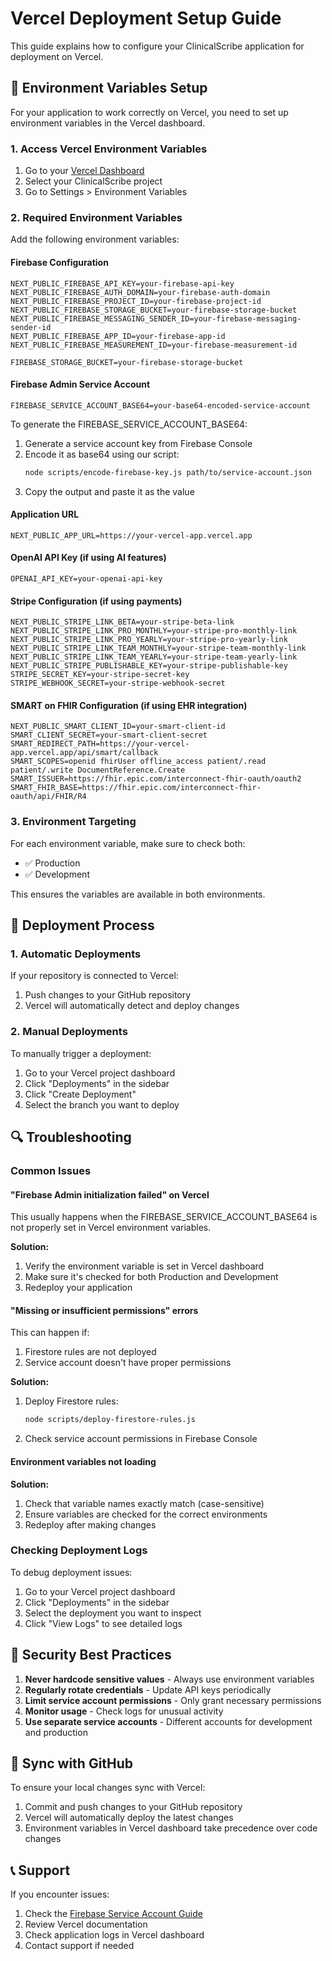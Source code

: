 # Vercel Deployment Setup Guide

This guide explains how to configure your ClinicalScribe application for deployment on Vercel.

## 🔧 Environment Variables Setup

For your application to work correctly on Vercel, you need to set up environment variables in the Vercel dashboard.

### 1. Access Vercel Environment Variables

1. Go to your [Vercel Dashboard](https://vercel.com/dashboard)
2. Select your ClinicalScribe project
3. Go to Settings > Environment Variables

### 2. Required Environment Variables

Add the following environment variables:

#### Firebase Configuration
```
NEXT_PUBLIC_FIREBASE_API_KEY=your-firebase-api-key
NEXT_PUBLIC_FIREBASE_AUTH_DOMAIN=your-firebase-auth-domain
NEXT_PUBLIC_FIREBASE_PROJECT_ID=your-firebase-project-id
NEXT_PUBLIC_FIREBASE_STORAGE_BUCKET=your-firebase-storage-bucket
NEXT_PUBLIC_FIREBASE_MESSAGING_SENDER_ID=your-firebase-messaging-sender-id
NEXT_PUBLIC_FIREBASE_APP_ID=your-firebase-app-id
NEXT_PUBLIC_FIREBASE_MEASUREMENT_ID=your-firebase-measurement-id

FIREBASE_STORAGE_BUCKET=your-firebase-storage-bucket
```

#### Firebase Admin Service Account
```
FIREBASE_SERVICE_ACCOUNT_BASE64=your-base64-encoded-service-account
```

To generate the FIREBASE_SERVICE_ACCOUNT_BASE64:
1. Generate a service account key from Firebase Console
2. Encode it as base64 using our script:
   ```bash
   node scripts/encode-firebase-key.js path/to/service-account.json
   ```
3. Copy the output and paste it as the value

#### Application URL
```
NEXT_PUBLIC_APP_URL=https://your-vercel-app.vercel.app
```

#### OpenAI API Key (if using AI features)
```
OPENAI_API_KEY=your-openai-api-key
```

#### Stripe Configuration (if using payments)
```
NEXT_PUBLIC_STRIPE_LINK_BETA=your-stripe-beta-link
NEXT_PUBLIC_STRIPE_LINK_PRO_MONTHLY=your-stripe-pro-monthly-link
NEXT_PUBLIC_STRIPE_LINK_PRO_YEARLY=your-stripe-pro-yearly-link
NEXT_PUBLIC_STRIPE_LINK_TEAM_MONTHLY=your-stripe-team-monthly-link
NEXT_PUBLIC_STRIPE_LINK_TEAM_YEARLY=your-stripe-team-yearly-link
NEXT_PUBLIC_STRIPE_PUBLISHABLE_KEY=your-stripe-publishable-key
STRIPE_SECRET_KEY=your-stripe-secret-key
STRIPE_WEBHOOK_SECRET=your-stripe-webhook-secret
```

#### SMART on FHIR Configuration (if using EHR integration)
```
NEXT_PUBLIC_SMART_CLIENT_ID=your-smart-client-id
SMART_CLIENT_SECRET=your-smart-client-secret
SMART_REDIRECT_PATH=https://your-vercel-app.vercel.app/api/smart/callback
SMART_SCOPES=openid fhirUser offline_access patient/.read patient/.write DocumentReference.Create
SMART_ISSUER=https://fhir.epic.com/interconnect-fhir-oauth/oauth2
SMART_FHIR_BASE=https://fhir.epic.com/interconnect-fhir-oauth/api/FHIR/R4
```

### 3. Environment Targeting

For each environment variable, make sure to check both:
- ✅ Production
- ✅ Development

This ensures the variables are available in both environments.

## 🚀 Deployment Process

### 1. Automatic Deployments

If your repository is connected to Vercel:
1. Push changes to your GitHub repository
2. Vercel will automatically detect and deploy changes

### 2. Manual Deployments

To manually trigger a deployment:
1. Go to your Vercel project dashboard
2. Click "Deployments" in the sidebar
3. Click "Create Deployment"
4. Select the branch you want to deploy

## 🔍 Troubleshooting

### Common Issues

#### "Firebase Admin initialization failed" on Vercel

This usually happens when the FIREBASE_SERVICE_ACCOUNT_BASE64 is not properly set in Vercel environment variables.

**Solution:**
1. Verify the environment variable is set in Vercel dashboard
2. Make sure it's checked for both Production and Development
3. Redeploy your application

#### "Missing or insufficient permissions" errors

This can happen if:
1. Firestore rules are not deployed
2. Service account doesn't have proper permissions

**Solution:**
1. Deploy Firestore rules:
   ```bash
   node scripts/deploy-firestore-rules.js
   ```
2. Check service account permissions in Firebase Console

#### Environment variables not loading

**Solution:**
1. Check that variable names exactly match (case-sensitive)
2. Ensure variables are checked for the correct environments
3. Redeploy after making changes

### Checking Deployment Logs

To debug deployment issues:
1. Go to your Vercel project dashboard
2. Click "Deployments" in the sidebar
3. Select the deployment you want to inspect
4. Click "View Logs" to see detailed logs

## 🔐 Security Best Practices

1. **Never hardcode sensitive values** - Always use environment variables
2. **Regularly rotate credentials** - Update API keys periodically
3. **Limit service account permissions** - Only grant necessary permissions
4. **Monitor usage** - Check logs for unusual activity
5. **Use separate service accounts** - Different accounts for development and production

## 🔄 Sync with GitHub

To ensure your local changes sync with Vercel:
1. Commit and push changes to your GitHub repository
2. Vercel will automatically deploy the latest changes
3. Environment variables in Vercel dashboard take precedence over code changes

## 📞 Support

If you encounter issues:
1. Check the [Firebase Service Account Guide](FIREBASE_SERVICE_ACCOUNT_GUIDE.md)
2. Review Vercel documentation
3. Check application logs in Vercel dashboard
4. Contact support if needed